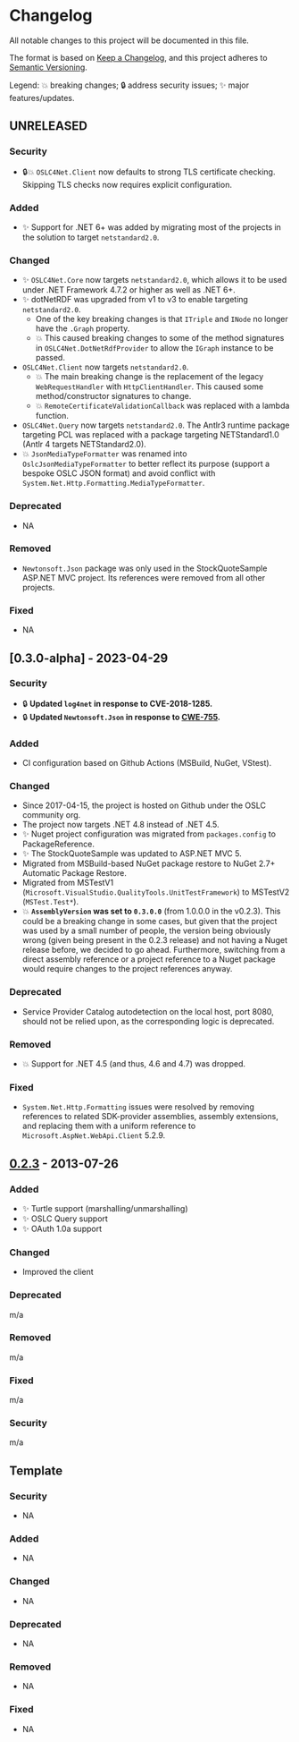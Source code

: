 # Changelog

All notable changes to this project will be documented in this file.

The format is based on [Keep a Changelog](https://keepachangelog.com/en/1.1.0/),
and this project adheres to [Semantic Versioning](https://semver.org/spec/v2.0.0.html).

Legend: 💥 breaking changes; 🔒️ address security issues; ✨ major features/updates.

## UNRELEASED

### Security

- 🔒️💥 `OSLC4Net.Client` now defaults to strong TLS certificate checking. Skipping TLS checks now requires explicit configuration.

### Added

- ✨ Support for .NET 6+ was added by migrating most of the projects in the solution to target `netstandard2.0`.

### Changed

- ✨ `OSLC4Net.Core` now targets `netstandard2.0`, which allows it to  be used under .NET Framework 4.7.2 or higher as well as .NET 6+.
- ✨ dotNetRDF was upgraded from v1 to v3 to enable targeting `netstandard2.0`.
  - One of the key breaking changes is that `ITriple` and `INode` no longer have the `.Graph` property.
  - 💥 This caused breaking changes to some of the method signatures in `OSLC4Net.DotNetRdfProvider` to allow the `IGraph` instance to be passed.
- `OSLC4Net.Client` now targets `netstandard2.0`.
  - 💥 The main breaking change is the replacement of the legacy `WebRequestHandler` with `HttpClientHandler`. This caused some method/constructor signatures to change. 
  - 💥 `RemoteCertificateValidationCallback` was replaced with a lambda function.
- `OSLC4Net.Query` now targets `netstandard2.0`. The Antlr3 runtime package targeting PCL was replaced with a package targeting NETStandard1.0 (Antlr 4 targets NETStandard2.0).
- 💥 `JsonMediaTypeFormatter` was renamed into `OslcJsonMediaTypeFormatter` to better reflect its purpose (support a bespoke OSLC JSON format) and avoid conflict with `System.Net.Http.Formatting.MediaTypeFormatter`.

### Deprecated

- NA

### Removed

- `Newtonsoft.Json` package was only used in the StockQuoteSample ASP.NET MVC project. Its references were removed from all other projects.

### Fixed

- NA

## [0.3.0-alpha] - 2023-04-29

### Security

- 🔒️ **Updated `log4net` in response to CVE-2018-1285.**
- 🔒️ **Updated `Newtonsoft.Json` in response to [CWE-755](https://cwe.mitre.org/data/definitions/755.html).**

### Added

- CI configuration based on Github Actions (MSBuild, NuGet, VStest).

### Changed

- Since 2017-04-15, the project is hosted on Github under the OSLC community org.
- The project now targets .NET 4.8 instead of .NET 4.5.
- ✨ Nuget project configuration was migrated from `packages.config` to PackageReference.
- ✨ The StockQuoteSample was updated to ASP.NET MVC 5.
- Migrated from MSBuild-based NuGet package restore to NuGet 2.7+ Automatic Package Restore.
- Migrated from MSTestV1 (`Microsoft.VisualStudio.QualityTools.UnitTestFramework`) to MSTestV2 (`MSTest.Test*`).
- 💥 **`AssemblyVersion` was set to `0.3.0.0`** (from 1.0.0.0 in the v0.2.3). This could be a breaking change in some cases, but given that the project was used by a small number of people, the version being obviously wrong (given being present in the 0.2.3 release) and not having a Nuget release before, we decided to go ahead. Furthermore, switching from a direct assembly reference or a project reference to a Nuget package would require changes to the project references anyway.

### Deprecated

- Service Provider Catalog autodetection on the local host, port 8080, should not be relied upon, as the corresponding logic is deprecated.

### Removed

- 💥 Support for .NET 4.5 (and thus, 4.6 and 4.7) was dropped.

### Fixed

- `System.Net.Http.Formatting` issues were resolved by removing references to related SDK-provider assemblies, assembly extensions, and replacing them with a uniform reference to `Microsoft.AspNet.WebApi.Client` 5.2.9.

## [0.2.3] - 2013-07-26

### Added

- ✨ Turtle support (marshalling/unmarshalling)
- ✨ OSLC Query support
- ✨ OAuth 1.0a support

### Changed

- Improved the client

### Deprecated 

m/a

### Removed

m/a

### Fixed

m/a

### Security

m/a

## Template

### Security

- NA

### Added

- NA

### Changed

- NA

### Deprecated

- NA

### Removed

- NA

### Fixed

- NA


[unreleased]: https://github.com/OSLC/oslc4net/compare/v0.2.3...HEAD
[0.2.3]: https://github.com/OSLC/oslc4net/releases/tag/v0.2.3
